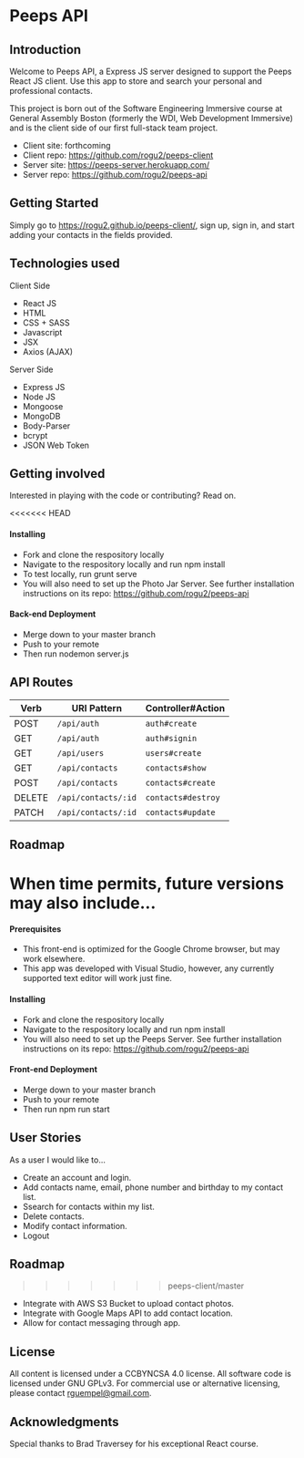 # Peeps API

## Introduction

Welcome to Peeps API, a Express JS server designed to support the Peeps React JS client. Use this app to store and search your personal and professional contacts.

This project is born out of the Software Engineering Immersive course at General Assembly Boston (formerly the WDI, Web Development Immersive) and is the client side of our first full-stack team project.

+ Client site: forthcoming
+ Client repo: https://github.com/rogu2/peeps-client
+ Server site: https://peeps-server.herokuapp.com/
+ Server repo: https://github.com/rogu2/peeps-api

## Getting Started
Simply go to https://rogu2.github.io/peeps-client/, sign up, sign in, and start adding your contacts in the fields provided.

## Technologies used
Client Side
+ React JS
+ HTML
+ CSS + SASS
+ Javascript
+ JSX 
+ Axios (AJAX)

Server Side
+ Express JS
+ Node JS
+ Mongoose
+ MongoDB
+ Body-Parser
+ bcrypt
+ JSON Web Token

## Getting involved
Interested in playing with the code or contributing? Read on.

<<<<<<< HEAD
#### Installing
+ Fork and clone the respository locally
+ Navigate to the respository locally and run npm install
+ To test locally, run grunt serve
+ You will also need to set up the Photo Jar Server. See further installation instructions on its repo: https://github.com/rogu2/peeps-api

#### Back-end Deployment
+ Merge down to your master branch
+ Push to your remote
+ Then run nodemon server.js

## API Routes
| Verb   | URI Pattern              | Controller#Action     |
|--------|--------------------------|-----------------------|
| POST   | `/api/auth`              | `auth#create`         |
| GET    | `/api/auth`              | `auth#signin`         |
| GET    | `/api/users`             | `users#create`        |
| GET    | `/api/contacts`          | `contacts#show`       |
| POST   | `/api/contacts`          | `contacts#create`     |
| DELETE | `/api/contacts/:id`      | `contacts#destroy`    |
| PATCH  | `/api/contacts/:id`      | `contacts#update`     |

## Roadmap
When time permits, future versions may also include...
=======
#### Prerequisites
+ This front-end is optimized for the Google Chrome browser, but may work elsewhere.
+ This app was developed with Visual Studio, however, any currently supported text editor will work just fine.

#### Installing
+ Fork and clone the respository locally
+ Navigate to the respository locally and run npm install
+ You will also need to set up the Peeps Server. See further installation instructions on its repo: https://github.com/rogu2/peeps-api

#### Front-end Deployment
+ Merge down to your master branch
+ Push to your remote
+ Then run npm run start

## User Stories
As a user I would like to...
+ Create an account and login.
+ Add contacts name, email, phone number and birthday to my contact list.
+ Ssearch for contacts within my list.
+ Delete contacts.
+ Modify contact information.
+ Logout

## Roadmap
>>>>>>> peeps-client/master
+ Integrate with AWS S3 Bucket to upload contact photos.
+ Integrate with Google Maps API to add contact location.
+ Allow for contact messaging through app.

## License
All content is licensed under a CC­BY­NC­SA 4.0 license.
All software code is licensed under GNU GPLv3. For commercial use or alternative licensing, please contact rguempel@gmail.com.

## Acknowledgments
Special thanks to Brad Traversey for his exceptional React course.